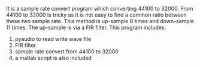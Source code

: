 It is a sample rate convert program which converting 44100 to 32000.
From 44100 to 32000 is tricky as it is not easy to find a common ratio between these two sample rate.
This method is up-sample 8 times and down-sample 11 times.
The up-sample is via a FIR filter.
This program includes:
1) pyaudio to read write wave file
2) FIR filter
3) sample rate convert from 44100 to 32000  
4) a matlab script is also included